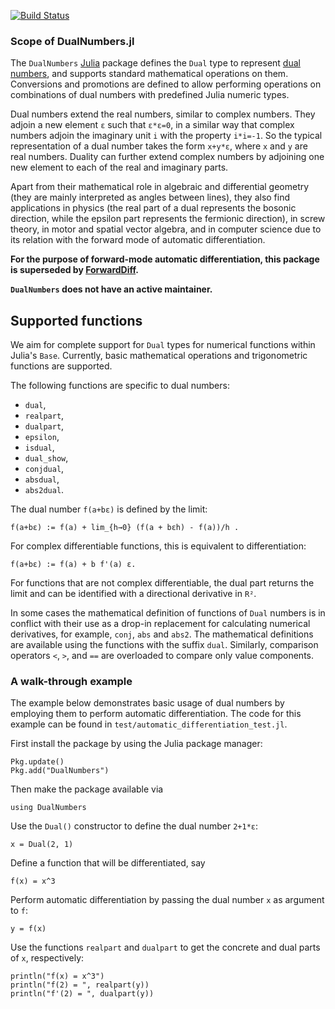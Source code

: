 [![Build Status](https://travis-ci.org/JuliaDiff/DualNumbers.jl.svg?branch=master)](https://travis-ci.org/JuliaDiff/DualNumbers.jl)

### Scope of DualNumbers.jl

The `DualNumbers` [Julia](http://julialang.org) package defines the `Dual` type
to represent [dual numbers](https://en.wikipedia.org/wiki/Dual_number), and
supports standard mathematical operations on them. Conversions and promotions
are defined to allow performing operations on combinations of dual numbers with
predefined Julia numeric types.

Dual numbers extend the real numbers, similar to complex numbers. They adjoin a
new element `ɛ` such that `ɛ*ɛ=0`, in a similar way that complex numbers
adjoin the imaginary unit `i` with the property `i*i=-1`. So the typical
representation of a dual number takes the form `x+y*ɛ`, where `x` and `y` are
real numbers. Duality can further extend complex numbers by adjoining one new
element to each of the real and imaginary parts.

Apart from their mathematical role in algebraic and differential geometry (they
are mainly interpreted as angles between lines), they also find applications in
physics (the real part of a dual represents the bosonic direction, while the
epsilon part represents the fermionic direction), in screw theory, in motor
and spatial vector algebra, and in computer science due to its relation with the
forward mode of automatic differentiation.

**For the purpose of forward-mode automatic differentiation, this package is
superseded by [ForwardDiff](https://github.com/JuliaDiff/ForwardDiff.jl).**

**`DualNumbers` does not have an active maintainer.**

## Supported functions

We aim for complete support for `Dual` types for numerical functions within Julia's
`Base`. Currently, basic mathematical operations and trigonometric functions are
supported.


The following functions are specific to dual numbers:
* `dual`,
* `realpart`,
* `dualpart`,
* `epsilon`,
* `isdual`,
* `dual_show`,
* `conjdual`,
* `absdual`,
* `abs2dual`.

The dual number `f(a+bɛ)` is defined by the limit:

    f(a+bɛ) := f(a) + lim_{h→0} (f(a + bɛh) - f(a))/h .

For complex differentiable functions, this is equivalent to differentiation:

    f(a+bɛ) := f(a) + b f'(a) ɛ.

For functions that are not complex differentiable, the dual part returns the limit
and can be identified with a directional derivative in `R²`.

In some cases the mathematical definition of functions of ``Dual`` numbers
is in conflict with their use as a drop-in replacement for calculating
numerical derivatives, for example, ``conj``, ``abs`` and ``abs2``. The mathematical
definitions are available using the functions with the suffix ``dual``.
Similarly, comparison operators ``<``, ``>``, and ``==`` are overloaded to compare only value
components.

### A walk-through example

The example below demonstrates basic usage of dual numbers by employing them to
perform automatic differentiation. The code for this example can be found in
`test/automatic_differentiation_test.jl`.

First install the package by using the Julia package manager:

    Pkg.update()
    Pkg.add("DualNumbers")

Then make the package available via

    using DualNumbers

Use the `Dual()` constructor to define the dual number `2+1*ɛ`:

    x = Dual(2, 1)

Define a function that will be differentiated, say

    f(x) = x^3

Perform automatic differentiation by passing the dual number `x` as argument to
`f`:

    y = f(x)

Use the functions `realpart` and `dualpart` to get the concrete and dual
parts of `x`, respectively:

    println("f(x) = x^3")
    println("f(2) = ", realpart(y))
    println("f'(2) = ", dualpart(y))
